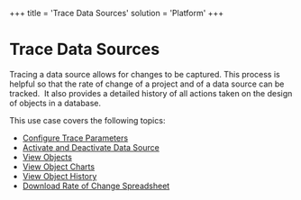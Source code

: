 +++
title = 'Trace Data Sources'
solution = 'Platform'
+++

# Trace Data Sources

Tracing a data source allows for changes to be captured. This process is
helpful so that the rate of change of a project and of a data source can
be tracked.  It also provides a detailed history of all actions taken on
the design of objects in a database.

This use case covers the following topics:

  - [Configure Trace Parameters](Configure_Trace_Parameters)
  - [Activate and Deactivate Data
    Source](Activate_and_Deactivate_Data_Source)
  - [View
    Objects](../../../Migration/Construct/Use_Cases/View_Objects)
  - [View Object
    Charts](../../../Migration/Construct/Use_Cases/View_Object_Charts)
  - [View Object
    History](../../../Migration/Construct/Use_Cases/View_Object_History)
  - [Download Rate of Change
    Spreadsheet](Download_Rate_of_Change_Spreadsheet)
